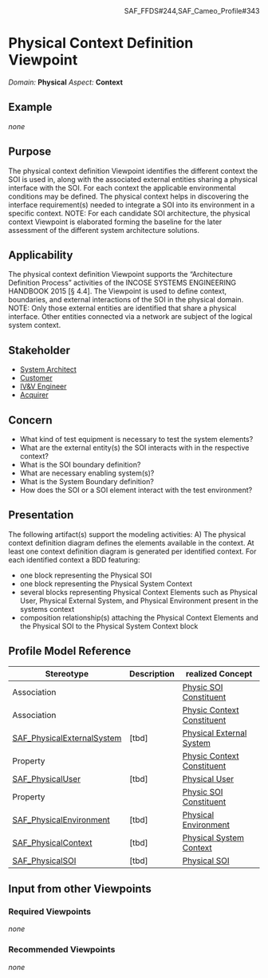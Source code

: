 <div align="right">SAF_FFDS#244,SAF_Cameo_Profile#343</div>

# Physical Context Definition Viewpoint
*Domain:* **Physical** *Aspect:* **Context**
## Example
*none*
## Purpose
The physical context definition Viewpoint identifies the different context the SOI is used in, along with the associated external entities sharing a physical interface with the SOI. For each context the applicable environmental conditions may be defined. The physical context helps in discovering the interface requirement(s) needed to integrate a SOI into its environment in a specific context.
NOTE: For each candidate SOI architecture, the physical context Viewpoint is elaborated forming the baseline for the later assessment of the different system architecture solutions.
## Applicability
The physical context definition Viewpoint supports the “Architecture Definition Process” activities of the INCOSE SYSTEMS ENGINEERING HANDBOOK 2015 [§ 4.4]. The Viewpoint is used to define context, boundaries, and external interactions of the SOI in the physical domain.
NOTE: Only those external entities are identified that share a physical interface. Other entities connected via a network are subject of the logical system context.
## Stakeholder
* [System Architect](../stakeholders.md#System-Architect)
* [Customer](../stakeholders.md#Customer)
* [IV&V Engineer](../stakeholders.md#IV&V-Engineer)
* [Acquirer](../stakeholders.md#Acquirer)
## Concern
* What kind of test equipment is necessary to test the system elements?
* What are the external entity(s) the SOI interacts with in the respective context?
* What is the SOI boundary definition?
* What are necessary enabling system(s)?
* What is the System Boundary definition?
* How does the SOI or a SOI element interact with the test environment?
## Presentation
The following artifact(s) support the modeling activities: 
A) The physical context definition diagram defines the elements available in the context. At least one context definition diagram is generated per identified context. For each identified context a BDD featuring:
* one block representing the Physical SOI
* one block representing the Physical System Context
* several blocks representing Physical Context Elements such as Physical User, Physical External System, and Physical Environment present in the systems context
* composition relationship(s) attaching the Physical Context Elements and the Physical SOI to the Physical System Context block

## Profile Model Reference
|Stereotype | Description|realized Concept
|---|---|---|
|Association||[Physic SOI Constituent](../concepts.md#Physic-SOI-Constituent)|
|Association||[Physic Context Constituent](../concepts.md#Physic-Context-Constituent)|
|[SAF_PhysicalExternalSystem](../stereotypes.md#SAF_PhysicalExternalSystem)|[tbd]|[Physical External System](../concepts.md#Physical-External-System)|
|Property||[Physic Context Constituent](../concepts.md#Physic-Context-Constituent)|
|[SAF_PhysicalUser](../stereotypes.md#SAF_PhysicalUser)|[tbd]|[Physical User](../concepts.md#Physical-User)|
|Property||[Physic SOI Constituent](../concepts.md#Physic-SOI-Constituent)|
|[SAF_PhysicalEnvironment](../stereotypes.md#SAF_PhysicalEnvironment)|[tbd]|[Physical Environment](../concepts.md#Physical-Environment)|
|[SAF_PhysicalContext](../stereotypes.md#SAF_PhysicalContext)|[tbd]|[Physical System Context](../concepts.md#Physical-System-Context)|
|[SAF_PhysicalSOI](../stereotypes.md#SAF_PhysicalSOI)|[tbd]|[Physical SOI](../concepts.md#Physical-SOI)|
## Input from other Viewpoints
### Required Viewpoints
*none*
### Recommended Viewpoints
*none*
